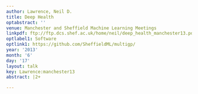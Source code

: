 ```yaml
---
author: Lawrence, Neil D.
title: Deep Health
optabstract: ''
venue: Manchester and Sheffield Machine Learning Meetings
linkpdf: ftp://ftp.dcs.shef.ac.uk/home/neil/deep_health_manchester13.pdf
optlabel1: Software
optlink1: https://github.com/SheffieldML/multigp/
year: '2013'
month: '6'
day: '17'
layout: talk
key: Lawrence:manchester13
abstract: |2+

---
```

